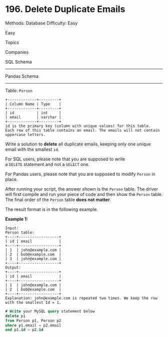 # 196. Delete Duplicate Emails

Methods: Database
Difficulty: Easy

Easy

Topics

Companies

SQL Schema

---

Pandas Schema

---

Table: `Person`

```
+-------------+---------+
| Column Name | Type    |
+-------------+---------+
| id          | int     |
| email       | varchar |
+-------------+---------+
id is the primary key (column with unique values) for this table.
Each row of this table contains an email. The emails will not contain uppercase letters.

```

Write a solution to **delete** all duplicate emails, keeping only one unique email with the smallest `id`.

For SQL users, please note that you are supposed to write a `DELETE` statement and not a `SELECT` one.

For Pandas users, please note that you are supposed to modify `Person` in place.

After running your script, the answer shown is the `Person` table. The driver will first compile and run your piece of code and then show the `Person` table. The final order of the `Person` table **does not matter**.

The result format is in the following example.

**Example 1:**

```
Input:
Person table:
+----+------------------+
| id | email            |
+----+------------------+
| 1  | john@example.com |
| 2  | bob@example.com  |
| 3  | john@example.com |
+----+------------------+
Output:
+----+------------------+
| id | email            |
+----+------------------+
| 1  | john@example.com |
| 2  | bob@example.com  |
+----+------------------+
Explanation: john@example.com is repeated two times. We keep the row with the smallest Id = 1.
```

```sql
# Write your MySQL query statement below
delete p1
from Person p1, Person p2
where p1.email = p2.email
and p1.id > p2.id

```